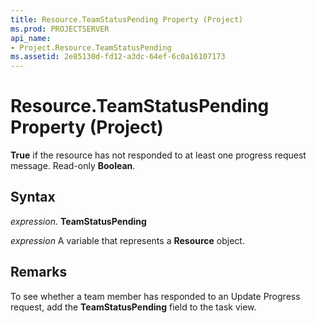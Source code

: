 ```yaml
---
title: Resource.TeamStatusPending Property (Project)
ms.prod: PROJECTSERVER
api_name:
- Project.Resource.TeamStatusPending
ms.assetid: 2e85130d-fd12-a3dc-64ef-6c0a16107173
---
```



# Resource.TeamStatusPending Property (Project)

 **True** if the resource has not responded to at least one progress request message. Read-only **Boolean**.


## Syntax

 _expression_. **TeamStatusPending**

 _expression_ A variable that represents a **Resource** object.


## Remarks

To see whether a team member has responded to an Update Progress request, add the  **TeamStatusPending** field to the task view.


